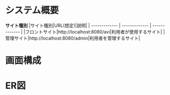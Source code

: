 # **システム概要**
**サイト種別**
|サイト種別|URL(想定)|説明|
| ------------- | ------------- | ------------- |
|フロントサイト|http://localhost:8080/avi|利用者が使用するサイト|
|管理サイト|http://localhost:8080/admin|利用者を管理するサイト|

# **画面構成**

# **ER図**
